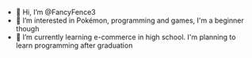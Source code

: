 - 👋 Hi, I’m @FancyFence3
- 👀 I’m interested in Pokémon, programming and games, I'm a beginner though
- 🌱 I’m currently learning e-commerce in high school. I'm planning to learn programming after graduation

<!---
FancyFence3/FancyFence3 is a ✨ special ✨ repository because its `README.md` (this file) appears on your GitHub profile.
You can click the Preview link to take a look at your changes.
--->
